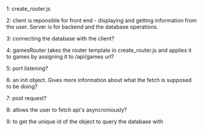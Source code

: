 1: create_router.js

2: client is reponsible for front end - displaying and getting information from the user. Server is for backend and the database operations. 

3: connecting the database with the client?

4: gamesRouter takes the router template in create_router.js and applies it to games by assigning it to /api/games url?

5: port listening?

6: an init object. Gives more information about what the fetch is supposed to be doing?

7: post request?

8: allows the user to fetch api's asyncroniously?

9: to get the unique id of the object to query the database with




